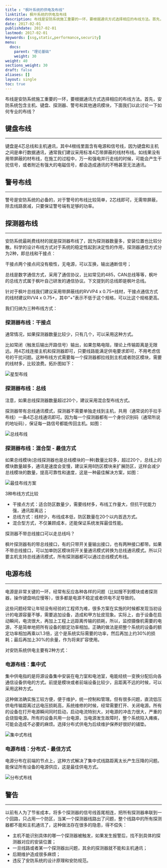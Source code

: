 ```yaml
---
title : "枫叶系统的供电及布线"
linktitle: 枫叶系统的供电及布线
description: 布线是安防系统施工重要的一环，要根据通讯方式选择相应的布线方法。首先，安防系统包含主机、键盘、探测器、警号和其他通讯模块，下面我们以此讨论一下如何专业的布线？
date: 2017-02-01
publishdate: 2017-02-01
lastmod: 2017-02-01
keywords: [ssg,static,performance,security]
menu:
  docs:
    parent: "理论基础"
    weight: 30
weight: 40
sections_weight: 30
draft: false
aliases: []
layout: single
toc: true
---
```


布线是安防系统施工重要的一环，要根据通讯方式选择相应的布线方法。首先，安防系统包含主机、键盘、探测器、警号和其他通讯模块，下面我们以此讨论一下如何专业的布线？

## 键盘布线

---

键盘是4芯总线和主机通讯，其中4根线里面含有电源和信号线，因为键盘和主机之间是串行数据通讯，通常我们建议采用标准4芯带屏蔽的线材布线。如线果没有用带屏蔽的材布线，在施工的过程中，万一和强电并行走线的时候，可能会产生干扰信号，或者附近有强大的电磁信号，都会造成通讯的不畅甚至无法通讯。

## 警号布线

---

警号是安防系统的必备的，对于警号的布线比较简单，2芯线即可，无需带屏蔽，除去线路衰减，只要保证警号端有足够的功率。

## 探测器布线

---

安防系统最耗费线材的就是探测器布线了，因为探测器数量多，安装位置也比较分散。科学的设计布线方式对于系统的稳定性起到决定性的作用，探测器通信方式分为2种，即总线和干接点：

干接点两个接点间没有极性，无电源，可以互换，输出通断信号；

总线是数字通信方式，采用了通信协议，比如常见的485，CAN总线等等，枫叶的总线方式属于枫叶自己研发的通信协议。下文提到的总线即是枫叶总线。

针对于枫叶总线我们建议采用带屏蔽线的RVVP4 x 0.75+线材，干接点通信方式的线材建议RVV4 x 0.75+，其中“+”表示不低于这个规格，可以比这个规格更高。

我们归纳为三种布线方式：

### 探测器布线：干接点

通常情况，如果探测器数量比较少，只有几个，可以采用这种方式。

比如常闭（触发后输出开路信号）输出，如果忽略电阻，理论上传输距离是无限远。用4芯线连接主机和探测器即可，只要线路能满足供电要求即可，不用考虑信号的干扰问题。这种布线方式需要每一个探测器都拉线到主机或者防区模块，需要的线材多，比较浪费。拓扑图如下：

![星型布线](images/star-wire.png)

### 探测器布线：总线

注意，如果总线探测器数量超过20个，建议采用混合型布线方式。

探测器带有总线通讯模式，探测器不需要单独走线到主机，共用（通常说的手拉手布线）一条4芯总线通讯即可。因为每一个探测器都有一个身份识别码（通常所说的地址码），保证每一路信号都能传回主机。如图：

![总线布线](images/bus-wire.png)

### 探测器布线：混合型 - 最佳方式

如果总线模块(总线探测器也是总线模块的一种)数量比较多，超过20个，总线上的模块数量越多，通讯是速度会变慢，建议采用8防区模块来扩展防区，这样会减少总线模块的数量，提高可靠性和速度，这是一种最佳解决方案，如图：

![最佳布线方案](images/best-wire.png)

3种布线方式比较

- 干接点方式：适合防区数量少，需要线材多，布线工作量大，但抗干扰能力强，通讯距离远；
- 总线方式：线材少，布线成本低，防区数量在20个以内首选方式。
- 混合型方式，不仅兼顾成本，还能保证系统发挥最佳性能。

探测器不带总线接口可以走总线吗？

枫叶探测器有的带总线接口，有的只带开关量输出接口，也有两种接口都带。如果不带总线接口，可以加单防区模块将开关量通讯模式转换为总线通讯模式。所以只要主机支持总线通讯模式，所有探测器都可以通过总线模式布线。

## 电源布线

---

电源是非常关键的一环，经常有反应各种各样的问题（比如搜不到模块或者探测器，操作键盘响应慢等），很多都是电源不稳定或者供电不足导致的。

这些问题经常让年轻没有经验的工程师为难，很多方案在实施的时候都发现当初设计的电源容量不够，需要追加设备，造成和甲方扯皮现象。实际上，由于设备在启动瞬间，电流很大，再加上工程上远距离传输的损耗，所以，监控摄像机需要的电源，不是简单地把所有设备的额定功率相加。正确的做法是把整个系统的设备的额定功率相加再乘以1.3倍，这个是系统实际需要的功率，然后再加上约30%的损耗；最后再加上30%的余量，作为将来扩容使用。

对安防系统供电主要有2种方式：

### 电源布线：集中式

集中供电指的是将源设备集中安装在电力室和电池室，电能经统一变换分配后向各通信设备供电的方式。前提是模块或者前端设备比较少，且距离不远的时候，可以采用这种方式。

这种做法确实施工较方便，便于维护，统一控制和管理。但有很多问题，直流低压供电传输距离过远电压损耗高，系统维修的时候，经常需要打开、关闭电源。所有的设备在打开电源瞬间同时启动，启动电流特别大，对电源的冲击力很大，严重的会烧毁电源。所有的设备共用一台电源，当电源发生故障时，整个系统陷入瘫痪，可能会造成不必要的麻烦。选择分布式供电为后续维护保养好很好的铺垫。

![集中式布线](images/power1.png)

### 电源布线：分布式 - 最佳方式

电源分布在前端的节点上，这种方式解决了集中式线路距离太长产生压降的问题。能保证所有设备的电源供应，这是最佳供电方式。

![分布式布线](images/power2.png)

## 警告

---

以前有人为了节省成本，将多个探测器的信号线首尾相连，把所有探测器串联到一个回路，只占用一个防区，当某一个探测器线路出了问题，整个线路中的所有探测器都不能和主机通讯了，这种做法存在很多的隐患，得不偿失：

- 主机不能识别具体的哪一个探测器被触发，如果发生报警后，找不到具体的探测器对应的安装位置；
- 一旦线路或者某一个探测器出问题，其余的探测器就不能和主机通讯；
- 后期维护造成很多麻烦；
- 违反了安防系统的设计原理和安防规范。
